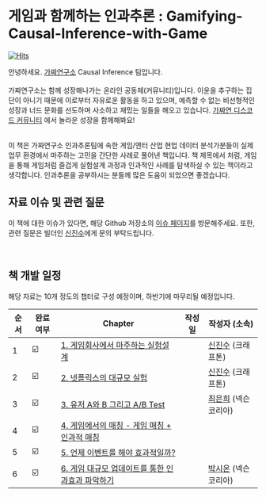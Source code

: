 # 게임과 함께하는 인과추론 : Gamifying-Causal-Inference-with-Game

[![Hits](https://hits.seeyoufarm.com/api/count/incr/badge.svg?url=https%3A%2F%2Fgithub.com%2FCausalInferenceLab%2FGamifying-Causal-Inference-with-Game&count_bg=%2379C83D&title_bg=%23555555&icon=&icon_color=%23E7E7E7&title=hits&edge_flat=false)](https://hits.seeyoufarm.com)

안녕하세요. [가짜연구소](https://pseudo-lab.com/) Causal Inference 팀입니다.   
<br> 
가짜연구소는 함께 성장해나가는 온라인 공동체(커뮤니티)입니다. 이윤을 추구하는 집단이 아니기 때문에 이로부터 자유로운 활동을 하고 있으며, 예측할 수 없는 비선형적인 성장과 너드 문화를 선도하며 사소하고 재밌는 일들을 해오고 있습니다. [가짜연 디스코드 커뮤니티](https://discord.gg/HeHbFAvmSZ) 에서 놀라운 성장을 함께해봐요!

<br>
이 책은 가짜연구소 인과추론팀에 속한 게임/엔터 산업 현업 데이터 분석가분들이 실제 업무 환경에서 마주하는 고민을 간단한 사례로 풀어낸 책입니다. 책 제목에서 처럼, 게임을 통해 게임처럼 즐겁게 실험설계 과정과 인과적인 사례를 탐색하실 수 있는 책이라고 생각합니다. 인과추론을 공부하시는 분들께 많은 도움이 되었으면 좋겠습니다.

<br>

## 자료 이슈 및 관련 질문
이 책에 대한 이슈가 있다면, 해당 Github 저장소의 [이슈 페이지](https://github.com/CausalInferenceLab/Gamifying-Causal-Inference-with-Game)를 방문해주세요. 또한, 관련 질문은 빌더인 [신진수](https://github.com/jsshin2022)에게 문의 부탁드립니다.

<br>

## 책 개발 일정

해당 자료는 10개 정도의 챕터로 구성 예정이며, 하반기에 마무리될 예정입니다.

| 순서 | 완료여부 | Chapter | 작성일 | 작성자 (소속) |
| ------ | -- |----------- |------|------|
| 1 | ☑️ | [1. 게임회사에서 마주하는 실험설계]() |  | [신진수](https://github.com/jsshin2022) (크래프톤) |
| 2 | ☑️ | [2. 넷플릭스의 대규모 실험]() |  | [신진수](https://github.com/jsshin2022) (크래프톤) |
| 3 | ☑️ | [3. 유저 A와 B 그리고 A/B Test]() |  | [최은희]() (넥슨코리아) |
| 4 | ☑️ | [4. 게임에서의 매칭 - 게임 매칭 + 인과적 매칭]() |  |  |
| 5 | ☑️ | [5. 언제 이벤트를 해야 효과적일까?]() |  |  |
| 6 | ☑️ | [6. 게임 대규모 업데이트를 통한 인과효과 파악하기]() |  | [박시온](https://github.com/rockgoat95) (넥슨코리아) |

<br>